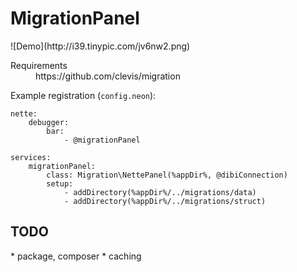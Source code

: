<h1>MigrationPanel</h1>
<a>![Demo](http://i39.tinypic.com/jv6nw2.png)</a>

<dl>
	<dt>Requirements</dt>
	<dd>https://github.com/clevis/migration</dd>
</dl>

Example registration (`config.neon`):
```
nette:
	debugger:
		bar:
			- @migrationPanel

services:
	migrationPanel:
		class: Migration\NettePanel(%appDir%, @dibiConnection)
		setup:
			- addDirectory(%appDir%/../migrations/data)
			- addDirectory(%appDir%/../migrations/struct)
```

<h2>TODO</h2>
* package, composer
* caching
